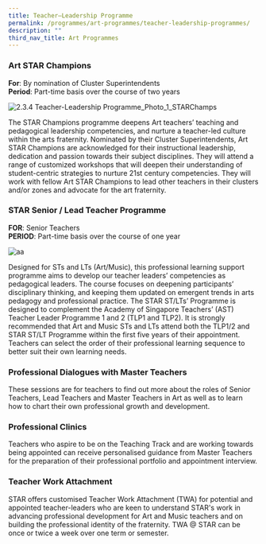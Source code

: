 ```yaml
---
title: Teacher–Leadership Programme
permalink: /programmes/art-programmes/teacher-leadership-programmes/
description: ""
third_nav_title: Art Programmes
---
```

### Art STAR Champions

**For**: By nomination of Cluster Superintendents  
**Period**: Part-time basis over the course of two years

![2.3.4 Teacher-Leadership Programme_Photo_1_STARChamps](https://academyofsingaporeteachers.moe.edu.sg/images/librariesprovider4/default-album/2-3-4-teacher-leadership-programme_photo_1_starchamps.jpg?sfvrsn=e9b948c7_0)

The STAR Champions programme deepens Art teachers’ teaching and pedagogical leadership competencies, and nurture a teacher-led culture within the arts fraternity. Nominated by their Cluster Superintendents, Art STAR Champions are acknowledged for their instructional leadership, dedication and passion towards their subject disciplines. They will attend a range of customized workshops that will deepen their understanding of student-centric strategies to nurture 21st century competencies. They will work with fellow Art STAR Champions to lead other teachers in their clusters and/or zones and advocate for the art fraternity.

### STAR Senior / Lead Teacher Programme

**FOR**: Senior Teachers  
**PERIOD**: Part-time basis over the course of one year

![aa](https://academyofsingaporeteachers.moe.edu.sg/images/librariesprovider4/default-album/aa.jpg?sfvrsn=c74f2456_0)

Designed for STs and LTs (Art/Music), this professional learning support programme aims to develop our teacher leaders’ competencies as pedagogical leaders. The course focuses on deepening participants’ disciplinary thinking, and keeping them updated on emergent trends in arts pedagogy and professional practice. The STAR ST/LTs’ Programme is designed to complement the Academy of Singapore Teachers’ (AST) Teacher Leader Programme 1 and 2 (TLP1 and TLP2). It is strongly recommended that Art and Music STs and LTs attend both the TLP1/2 and STAR ST/LT Programme within the first five years of their appointment. Teachers can select the order of their professional learning sequence to better suit their own learning needs.

### Professional Dialogues with Master Teachers

These sessions are for teachers to find out more about the roles of Senior Teachers, Lead Teachers and Master Teachers in Art as well as to learn how to chart their own professional growth and development.  

### Professional Clinics

Teachers who aspire to be on the Teaching Track and are working towards being appointed can receive personalised guidance from Master Teachers for the preparation of their professional portfolio and appointment interview.

### Teacher Work Attachment

STAR offers customised Teacher Work Attachment (TWA) for potential and appointed teacher-leaders who are keen to understand STAR's work in advancing professional development for Art and Music teachers and on building the professional identity of the fraternity. TWA @ STAR can be once or twice a week over one term or semester.